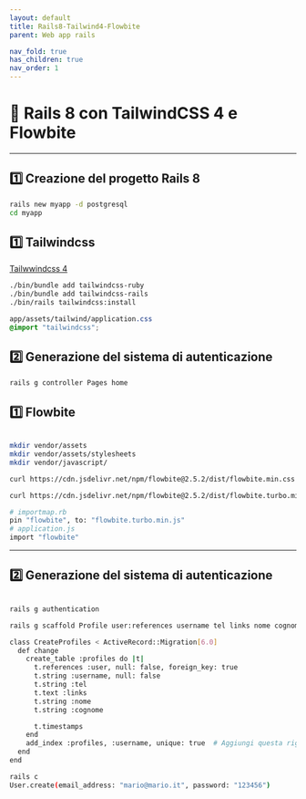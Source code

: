 ```yaml
---
layout: default
title: Rails8-Tailwind4-Flowbite
parent: Web app rails

nav_fold: true
has_children: true
nav_order: 1
---
```



# 🚀 Rails 8 con TailwindCSS 4 e Flowbite


---

## **1️⃣ Creazione del progetto Rails 8**

```sh
rails new myapp -d postgresql
cd myapp
```

## **1️⃣ Tailwindcss**
[Tailwwindcss 4](https://tailwindcss.com/docs/installation/framework-guides/ruby-on-rails)
```sh
./bin/bundle add tailwindcss-ruby
./bin/bundle add tailwindcss-rails
./bin/rails tailwindcss:install


```
```css
app/assets/tailwind/application.css
@import "tailwindcss";
```
## **2️⃣ Generazione del sistema di autenticazione**


```sh
rails g controller Pages home

```

## **1️⃣ Flowbite**
```sh

mkdir vendor/assets
mkdir vendor/assets/stylesheets
mkdir vendor/javascript/

curl https://cdn.jsdelivr.net/npm/flowbite@2.5.2/dist/flowbite.min.css > vendor/assets/stylesheets/flowbite.css

curl https://cdn.jsdelivr.net/npm/flowbite@2.5.2/dist/flowbite.turbo.min.js > vendor/javascript/flowbite.turbo.min.js
```


```sh
# importmap.rb
pin "flowbite", to: "flowbite.turbo.min.js"
# application.js 
import "flowbite"
```



---

## **2️⃣ Generazione del sistema di autenticazione**
```sh

rails g authentication 

rails g scaffold Profile user:references username tel links nome cognome

```
```sh
class CreateProfiles < ActiveRecord::Migration[6.0]
  def change
    create_table :profiles do |t|
      t.references :user, null: false, foreign_key: true
      t.string :username, null: false
      t.string :tel
      t.text :links
      t.string :nome
      t.string :cognome

      t.timestamps
    end
    add_index :profiles, :username, unique: true  # Aggiungi questa riga per rendere il campo 'username' unico
  end
end


```

```sh
rails c
User.create(email_address: "mario@mario.it", password: "123456")


```
